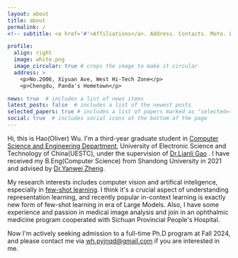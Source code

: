 ```yaml
---
layout: about
title: about
permalink: /
<!-- subtitle: <a href='#'>Affiliations</a>. Address. Contacts. Moto. Etc. -->

profile:
  align: right
  image: white.png
  image_circular: true # crops the image to make it circular
  address: >
    <p>No.2006, Xiyuan Ave, West Hi-Tech Zone</p>
    <p>Chengdu, Panda's Hometown</p>

news: true  # includes a list of news items
latest_posts: false  # includes a list of the newest posts
selected_papers: true # includes a list of papers marked as "selected={true}"
social: true  # includes social icons at the bottom of the page
---
```


Hi, this is Hao(Oliver) Wu. I'm a third-year graduate student in [Computer Science and Engineering Department](https://www.en.scse.uestc.edu.cn/), University of Electronic Science and Technology of China(UESTC), under the supervision of [Dr.Lianli Gao](https://lianligao.github.io/) . I have received my B.Eng(Computer Science) from Shandong University in 2021 and advised by [Dr.Yanwei Zheng](https://ivyzheng.github.io/).

My research interests includes computer vision and artifical inteligence, especially in [few-shot learning](https://lilianweng.github.io/posts/2023-03-15-prompt-engineering/#few-shot). I think it's a crucial aspect of understanding representation learning, and recently popular in-context learning is exactly new form of few-shot learning in era of Large Models. Also, I have some experience and passion in medical image analysis and join in an ophthalmic medicine program cooperated with Sichuan Provincial People's Hospital.

Now I'm actively seeking admission to a full-time Ph.D program at Fall 2024, and please contact me via <a href="mailto:wh.pyjnqd@gmail.com">wh.pyjnqd@gmail.com</a> if you are interested in me.
